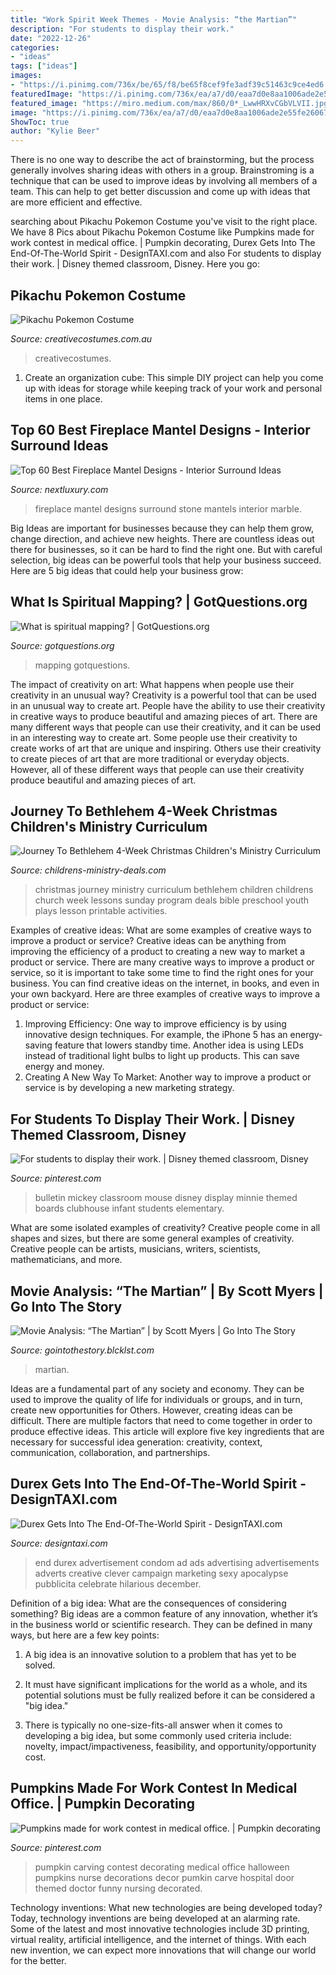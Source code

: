 ```yaml
---
title: "Work Spirit Week Themes - Movie Analysis: “the Martian”"
description: "For students to display their work."
date: "2022-12-26"
categories:
- "ideas"
tags: ["ideas"]
images:
- "https://i.pinimg.com/736x/be/65/f8/be65f8cef9fe3adf39c51463c9ce4ed6.jpg"
featuredImage: "https://i.pinimg.com/736x/ea/a7/d0/eaa7d0e8aa1006ade2e55fe260670c3a--fall-decor-carving.jpg"
featured_image: "https://miro.medium.com/max/860/0*_LwwHRXvCGbVLVII.jpg"
image: "https://i.pinimg.com/736x/ea/a7/d0/eaa7d0e8aa1006ade2e55fe260670c3a--fall-decor-carving.jpg"
ShowToc: true
author: "Kylie Beer"
---
```



There is no one way to describe the act of brainstorming, but the process generally involves sharing ideas with others in a group. Brainstroming is a technique that can be used to improve ideas by involving all members of a team. This can help to get better discussion and come up with ideas that are more efficient and effective.

	

		
searching about Pikachu Pokemon Costume you've visit to the right place. We have 8 Pics about Pikachu Pokemon Costume like Pumpkins made for work contest in medical office. | Pumpkin decorating, Durex Gets Into The End-Of-The-World Spirit - DesignTAXI.com and also For students to display their work. | Disney themed classroom, Disney. Here you go:
		
    
## Pikachu Pokemon Costume

<img loading=lazy src="https://www.creativecostumes.com.au/wp-content/uploads/2016/08/pikachu-760x1024.jpg" onerror="this.onerror=null;this.src='https://tse4.mm.bing.net/th?id=OIP.92Jtz83BA0GFrJ3SkgckPgHaJ-&amp;pid=15.1';" alt="Pikachu Pokemon Costume">

_Source: creativecostumes.com.au_

>creativecostumes. 

	

1. Create an organization cube: This simple DIY project can help you come up with ideas for storage while keeping track of your work and personal items in one place.

    
## Top 60 Best Fireplace Mantel Designs - Interior Surround Ideas

<img loading=lazy src="http://nextluxury.com/wp-content/uploads/fireplace-with-mantel-ideas.jpg" onerror="this.onerror=null;this.src='https://tse3.mm.bing.net/th?id=OIP.c1vba52nRvOmXMDAWUtquAHaLH&amp;pid=15.1';" alt="Top 60 Best Fireplace Mantel Designs - Interior Surround Ideas">

_Source: nextluxury.com_

>fireplace mantel designs surround stone mantels interior marble. 

	

Big Ideas are important for businesses because they can help them grow, change direction, and achieve new heights. There are countless ideas out there for businesses, so it can be hard to find the right one. But with careful selection, big ideas can be powerful tools that help your business succeed. Here are 5 big ideas that could help your business grow: 

    
## What Is Spiritual Mapping? | GotQuestions.org

<img loading=lazy src="https://www.gotquestions.org/img/OG/spiritual-mapping.jpg" onerror="this.onerror=null;this.src='https://tse2.mm.bing.net/th?id=OIP.1DkxFU4eyH6KBs7tiyTThgHaD4&amp;pid=15.1';" alt="What is spiritual mapping? | GotQuestions.org">

_Source: gotquestions.org_

>mapping gotquestions. 

	

The impact of creativity on art: What happens when people use their creativity in an unusual way?
Creativity is a powerful tool that can be used in an unusual way to create art. People have the ability to use their creativity in creative ways to produce beautiful and amazing pieces of art. There are many different ways that people can use their creativity, and it can be used in an interesting way to create art. Some people use their creativity to create works of art that are unique and inspiring. Others use their creativity to create pieces of art that are more traditional or everyday objects. However, all of these different ways that people can use their creativity produce beautiful and amazing pieces of art.

    
## Journey To Bethlehem 4-Week Christmas Children&#039;s Ministry Curriculum

<img loading=lazy src="http://cdn.shopify.com/s/files/1/0101/2792/products/Journey_2cf8510b-771b-4546-ae6a-f47e99b137da_grande.jpg?v=1404135916" onerror="this.onerror=null;this.src='https://tse4.mm.bing.net/th?id=OIP.LxlnlV6FTzIAaeMsxVoy9wAAAA&amp;pid=15.1';" alt="Journey To Bethlehem 4-Week Christmas Children&#039;s Ministry Curriculum">

_Source: childrens-ministry-deals.com_

>christmas journey ministry curriculum bethlehem children childrens church week lessons sunday program deals bible preschool youth plays lesson printable activities. 

	

Examples of creative ideas: What are some examples of creative ways to improve a product or service?
Creative ideas can be anything from improving the efficiency of a product to creating a new way to market a product or service. There are many creative ways to improve a product or service, so it is important to take some time to find the right ones for your business. You can find creative ideas on the internet, in books, and even in your own backyard. Here are three examples of creative ways to improve a product or service: 
1. Improving Efficiency: One way to improve efficiency is by using innovative design techniques. For example, the iPhone 5 has an energy-saving feature that lowers standby time. Another idea is using LEDs instead of traditional light bulbs to light up products. This can save energy and money. 
2. Creating A New Way To Market: Another way to improve a product or service is by developing a new marketing strategy.

    
## For Students To Display Their Work. | Disney Themed Classroom, Disney

<img loading=lazy src="https://i.pinimg.com/736x/be/65/f8/be65f8cef9fe3adf39c51463c9ce4ed6.jpg" onerror="this.onerror=null;this.src='https://tse2.mm.bing.net/th?id=OIP.tMej2ZSY6HX4QsehxosGgQHaJ4&amp;pid=15.1';" alt="For students to display their work. | Disney themed classroom, Disney">

_Source: pinterest.com_

>bulletin mickey classroom mouse disney display minnie themed boards clubhouse infant students elementary. 

	

What are some isolated examples of creativity?
Creative people come in all shapes and sizes, but there are some general examples of creativity. Creative people can be artists, musicians, writers, scientists, mathematicians, and more.

    
## Movie Analysis: “The Martian” | By Scott Myers | Go Into The Story

<img loading=lazy src="https://miro.medium.com/max/860/0*_LwwHRXvCGbVLVII.jpg" onerror="this.onerror=null;this.src='https://tse4.mm.bing.net/th?id=OIP.2FRTDG8f8WqKMOm58vwJBQHaDx&amp;pid=15.1';" alt="Movie Analysis: “The Martian” | by Scott Myers | Go Into The Story">

_Source: gointothestory.blcklst.com_

>martian. 

	

Ideas are a fundamental part of any society and economy. They can be used to improve the quality of life for individuals or groups, and in turn, create new opportunities for Others. However, creating ideas can be difficult. There are multiple factors that need to come together in order to produce effective ideas. This article will explore five key ingredients that are necessary for successful idea generation: creativity, context, communication, collaboration, and partnerships.

    
## Durex Gets Into The End-Of-The-World Spirit - DesignTAXI.com

<img loading=lazy src="http://editorial.designtaxi.com/news-durexeowad1212/3.jpg" onerror="this.onerror=null;this.src='https://tse4.mm.bing.net/th?id=OIP.yOHZNVTvFSVpSpct3Ix3GgHaK7&amp;pid=15.1';" alt="Durex Gets Into The End-Of-The-World Spirit - DesignTAXI.com">

_Source: designtaxi.com_

>end durex advertisement condom ad ads advertising advertisements adverts creative clever campaign marketing sexy apocalypse pubblicita celebrate hilarious december. 

	

Definition of a big idea: What are the consequences of considering something?
Big ideas are a common feature of any innovation, whether it’s in the business world or scientific research. They can be defined in many ways, but here are a few key points:
1. A big idea is an innovative solution to a problem that has yet to be solved.

2. It must have significant implications for the world as a whole, and its potential solutions must be fully realized before it can be considered a "big idea."

3. There is typically no one-size-fits-all answer when it comes to developing a big idea, but some commonly used criteria include: novelty, impact/impactiveness, feasibility, and opportunity/opportunity cost. 

    
## Pumpkins Made For Work Contest In Medical Office. | Pumpkin Decorating

<img loading=lazy src="https://i.pinimg.com/736x/ea/a7/d0/eaa7d0e8aa1006ade2e55fe260670c3a--fall-decor-carving.jpg" onerror="this.onerror=null;this.src='https://tse3.mm.bing.net/th?id=OIP.QOTY3fpzxuTpXNDOVJfCOwHaFj&amp;pid=15.1';" alt="Pumpkins made for work contest in medical office. | Pumpkin decorating">

_Source: pinterest.com_

>pumpkin carving contest decorating medical office halloween pumpkins nurse decorations decor pumkin carve hospital door themed doctor funny nursing decorated. 

	

Technology inventions: What new technologies are being developed today?
Today, technology inventions are being developed at an alarming rate. Some of the latest and most innovative technologies include 3D printing, virtual reality, artificial intelligence, and the internet of things. With each new invention, we can expect more innovations that will change our world for the better.

